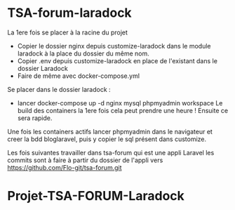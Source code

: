 # TSA-forum-laradock
La 1ere fois se placer à la racine du projet
- Copier le dossier nginx depuis customize-laradock dans le module laradock à la place du dossier du même nom.
- Copier .env depuis customize-laradock en place de l'existant dans le dossier Laradock
- Faire de même avec docker-compose.yml

Se placer dans le dossier laradock :
- lancer docker-compose up -d nginx mysql phpmyadmin workspace 
Le build des containers la 1ere fois cela peut prendre une heure !
Ensuite  ce sera rapide.

Une fois les containers actifs lancer phpmyadmin dans le navigateur et creer la bdd bloglaravel, puis y copier le sql présent dans customize.

Les fois suivantes travailler dans tsa-forum qui est une appli Laravel
les commits sont à faire à partir du dossier de l'appli vers https://github.com/Flo-git/tsa-forum.git
# Projet-TSA-FORUM-Laradock
